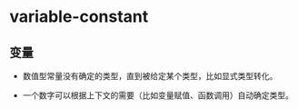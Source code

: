 # variable-constant

## 变量

- 数值型常量没有确定的类型，直到被给定某个类型，比如显式类型转化。

- 一个数字可以根据上下文的需要（比如变量赋值、函数调用）自动确定类型。